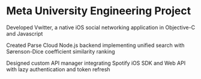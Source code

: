 # Meta University Engineering Project

Developed Vwitter, a native iOS social networking application in Objective-C and Javascript

Created Parse Cloud Node.js backend implementing unified search with Sørenson-Dice coefficient similarity ranking

Designed custom API manager integrating Spotify iOS SDK and Web API with lazy authentication and token refresh
